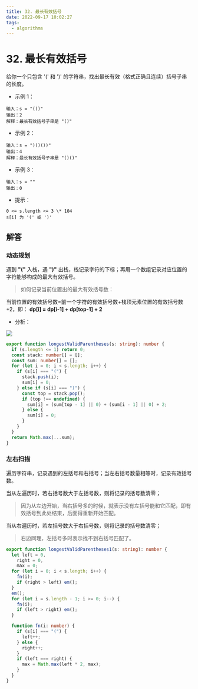 ```yaml
---
title: 32. 最长有效括号
date: 2022-09-17 10:02:27
tags:
  - algorithms
---
```


# 32. 最长有效括号

给你一个只包含 '(' 和 ')' 的字符串，找出最长有效（格式正确且连续）括号子串的长度。

- 示例 1：

```
输入：s = "(()"
输出：2
解释：最长有效括号子串是 "()"
```

- 示例 2：

```
输入：s = ")()())"
输出：4
解释：最长有效括号子串是 "()()"
```

- 示例 3：

```
输入：s = ""
输出：0
```

- 提示：

```
0 <= s.length <= 3 \* 104
s[i] 为 '(' 或 ')'
```

## 解答

### 动态规划

遇到 **"("** 入栈，遇 **")"** 出栈，栈记录字符的下标；再用一个数组记录对应位置的字符能够构成的最大有效括号。

> 如何记录当前位置出的最大有效括号数：

当前位置的有效括号数=前一个字符的有效括号数+栈顶元素位置的有效括号数+2，即： **dp[i] = dp[i-1] + dp[top-1] + 2**

- 分析：

![](/images/leetcode/32_longestValidParentheses.png)

```ts
export function longestValidParentheses(s: string): number {
  if (s.length <= 1) return 0;
  const stack: number[] = [];
  const sum: number[] = [];
  for (let i = 0; i < s.length; i++) {
    if (s[i] === "(") {
      stack.push(i);
      sum[i] = 0;
    } else if (s[i] === ")") {
      const top = stack.pop();
      if (top !== undefined) {
        sum[i] = (sum[top - 1] || 0) + (sum[i - 1] || 0) + 2;
      } else {
        sum[i] = 0;
      }
    }
  }
  return Math.max(...sum);
}
```

### 左右扫描

遍历字符串，记录遇到的左括号和右括号；当左右括号数量相等时，记录有效括号数。

当从左遍历时，若右括号数大于左括号数，则将记录的括号数清零；

> 因为从左边开始，当右括号多的时候，就表示没有左括号能和它匹配，即有效括号到此处结束，后面得重新开始匹配。

当从右遍历时，若左括号数大于右括号数，则将记录的括号数清零；

> 右边同理，左括号多时表示找不到右括号匹配了。

```ts
export function longestValidParentheses1(s: string): number {
  let left = 0,
    right = 0,
    max = 0;
  for (let i = 0; i < s.length; i++) {
    fn(i);
    if (right > left) em();
  }
  em();
  for (let i = s.length - 1; i >= 0; i--) {
    fn(i);
    if (left > right) em();
  }

  function fn(i: number) {
    if (s[i] === "(") {
      left++;
    } else {
      right++;
    }
    if (left === right) {
      max = Math.max(left * 2, max);
    }
  }
}
```
